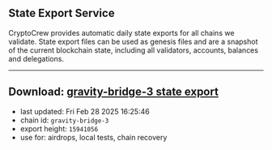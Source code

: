 ## State Export Service
CryptoCrew provides automatic daily state exports for all chains we validate. State export files can be used as genesis files and are a snapshot of the current blockchain state, including all validators, accounts, balances and delegations.

---
**Download: [gravity-bridge-3 state export](https://dl-eu2.ccvalidators.com/SERVICE/gravitybridge/gravity-bridge-3_export_15941056.json)**
---

- last updated: Fri Feb 28 2025 16:25:46
- chain id: `gravity-bridge-3`
- export height: `15941056`
- use for: airdrops, local tests, chain recovery
